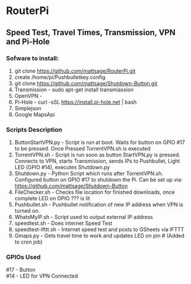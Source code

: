 # RouterPi
## Speed Test, Travel Times, Transmission, VPN and Pi-Hole  

### Sofware to install:  
1. git clone https://github.com/mattsage/RouterPi.git  
2. create /home/pi/Pushbulletkey.config  
3. git clone https://github.com/mattsage/Shutdown-Button.git  
4. Transmission - sudo apt-get install transmiassion  
5. OpenVPN -   
6. Pi-Hole - curl -sSL https://install.pi-hole.net | bash  
7. Simplejson
8. Google MapsApi

### Scripts Description  
1. ButtonStartVPN.py	- Script is run at boot. Waits for button on GPIO #17 to be pressed. Once Pressed TorrentVPN.sh is executed  
2. TorrentVPN.sh - Script is run soon as button StartVPN.py is pressed. Connects to VPN, starts Transmission, sends IPs to Pushbullet, Light LED (GPIO #14), executes Shutdown.py  
3. Shutdown.py	- Python Script which runs after TorrentVPN.sh. Configured button on GPIO #17 to shutdown the Pi. Can be set up via: https://github.com/mattsage/Shutdown-Button  
4. FileChecker.sh - Checks file location for finished downloads, once complete LED on GPIO ??? is lit  
5. Pushbullet.sh - Pushbullet notification of new IP address when VPN is turned on.   
6. WhatsMyIP.sh - Script used to output external IP address
7. speedtest.sh - Does internet Speed Test
8. speedtest-ifttt.sh - Internet speed test and posts to GSheets via IFTTT
9. Gmaps.py - Gets travel time to work and updates LED on pin # (Added to cron job)

### GPIOs Used  
 #17 - Button  
 #14 - LED for VPN Connected  
 
